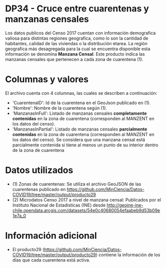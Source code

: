 # DP34 - Cruce entre cuarentenas y manzanas censales
Los datos publicos del Censo 2017 cuentan con información demografica valiosa para distintas regiones geografica, como lo son la cantidad de habitantes, calidad de las viviendas o la distribución etarea. La región geografica más desagregada para la cual se encuentra disponible esta información se denomina **Manzana Censal**. Este producto indica las manzanas censales que pertenecen a cada zona de cuarentena (1).

# Columnas y valores
El archivo cuenta con 4 columnas, las cuales se describen a continuación:
* 'CuarentenaID': Id de la cuarentena en el GeoJson publicado en (1).
* 'Nombre': Nombre de la cuarentena según (1).
* 'ManzanasInFull': Listado de manzanas censales **completamente contenidas** en la zona de cuarentena (corresponden al MANZENT en los datos del censo).
* 'ManzanasInPartial': Listado de manzanas censales **parcialmente contenidas** en la zona de cuarentena (corresponden al MANZENT en los datos del censo). Se considera que una manzana censal está parcialmente contenida si tiene al menos un punto de su interior dentro de la zona de cuarentena

# Datos utilizados
* (1) Zonas de cuarentenas: Se utiliza el archivo GeoJSON de las cuarentenas publicado en https://github.com/MinCiencia/Datos-COVID19/tree/master/output/producto29
* (2) Microdatos Censo 2017 a nivel de manzana censal: Publicados por el Instituto Nacional de Estadisticas (INE) desde http://geoine-ine-chile.opendata.arcgis.com/datasets/54e0c40680054efaabeb9d53b09e1e7a_0

# Información adicional
* El producto29 (https://github.com/MinCiencia/Datos-COVID19/tree/master/output/producto29) contiene la información de los días que cada cuarentena está activa.

